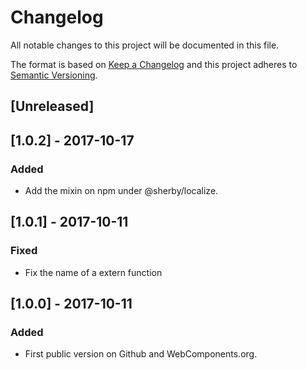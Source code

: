 # Changelog
All notable changes to this project will be documented in this file.

The format is based on [Keep a Changelog](http://keepachangelog.com/en/1.0.0/)
and this project adheres to [Semantic Versioning](http://semver.org/spec/v2.0.0.html).

## [Unreleased]

## [1.0.2] - 2017-10-17
### Added
- Add the mixin on npm under @sherby/localize.

## [1.0.1] - 2017-10-11
### Fixed
- Fix the name of a extern function

## [1.0.0] - 2017-10-11
### Added
- First public version on Github and WebComponents.org.
